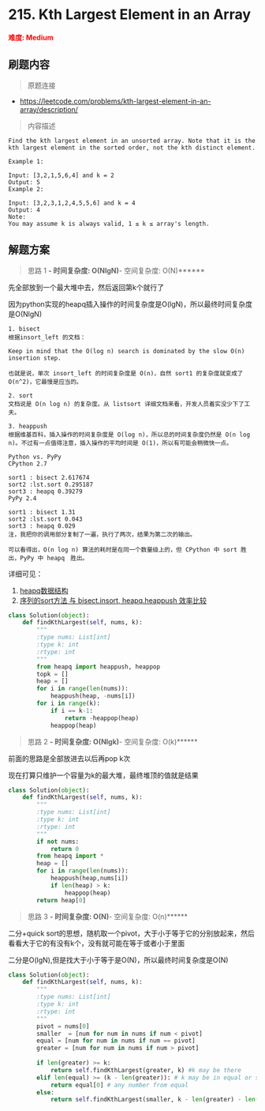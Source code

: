 # 215. Kth Largest Element in an Array

**<font color=red>难度: Medium</font>**

## 刷题内容

> 原题连接

* https://leetcode.com/problems/kth-largest-element-in-an-array/description/

> 内容描述

```
Find the kth largest element in an unsorted array. Note that it is the kth largest element in the sorted order, not the kth distinct element.

Example 1:

Input: [3,2,1,5,6,4] and k = 2
Output: 5
Example 2:

Input: [3,2,3,1,2,4,5,5,6] and k = 4
Output: 4
Note: 
You may assume k is always valid, 1 ≤ k ≤ array's length.
```

## 解题方案

> 思路 1
******- 时间复杂度: O(NlgN)******- 空间复杂度: O(N)******

先全部放到一个最大堆中去，然后返回第k个就行了

因为python实现的heapq插入操作的时间复杂度是O(lgN)，所以最终时间复杂度是O(NlgN)

```
1. bisect
根据insort_left 的文档：

Keep in mind that the O(log n) search is dominated by the slow O(n) insertion step.

也就是说，单次 insort_left 的时间复杂度是 O(n)，自然 sort1 的复杂度就变成了 O(n^2)，它最慢是应当的。

2. sort
文档说是 O(n log n) 的复杂度。从 listsort 详细文档来看，开发人员着实没少下了工夫。

3. heappush
根据维基百科，插入操作的时间复杂度是 O(log n)，所以总的时间复杂度仍然是 O(n log n)。不过有一点值得注意，插入操作的平均时间是 O(1)，所以有可能会稍微快一点。

Python vs. PyPy
CPython 2.7

sort1 : bisect 2.617674
sort2 :lst.sort 0.295187
sort3 : heapq 0.39279
PyPy 2.4

sort1 : bisect 1.31
sort2 :lst.sort 0.043
sort3 : heapq 0.029
注，我把你的调用部分复制了一遍，执行了两次，结果为第二次的输出。

可以看得出，O(n log n) 算法的耗时是在同一个数量级上的，但 CPython 中 sort 胜出，PyPy 中 heapq　胜出。
```

详细可见：
1. [heapq数据结构](https://love.ranshy.com/heapq-%E5%A0%86%E6%95%B0%E6%8D%AE%E7%BB%93%E6%9E%84/)
2. [序列的sort方法 与 bisect.insort, heapq.heappush 效率比较](https://segmentfault.com/q/1010000000664272)


```python
class Solution(object):
    def findKthLargest(self, nums, k):
        """
        :type nums: List[int]
        :type k: int
        :rtype: int
        """
        from heapq import heappush, heappop
        topk = []
        heap = []
        for i in range(len(nums)):
            heappush(heap, -nums[i])
        for i in range(k):
            if i == k-1:
                return -heappop(heap)
            heappop(heap)
```


> 思路 2
******- 时间复杂度: O(Nlgk)******- 空间复杂度: O(k)******

前面的思路是全部放进去以后再pop k次

现在打算只维护一个容量为k的最大堆，最终堆顶的值就是结果


```python
class Solution(object):
    def findKthLargest(self, nums, k):
        """
        :type nums: List[int]
        :type k: int
        :rtype: int
        """
        if not nums: 
            return 0
        from heapq import *
        heap = []
        for i in range(len(nums)):
            heappush(heap,nums[i])
            if len(heap) > k:
                heappop(heap)
        return heap[0]
```



> 思路 3
******- 时间复杂度: O(N)******- 空间复杂度: O(n)******

二分+quick sort的思想，随机取一个pivot，大于小于等于它的分别放起来，然后看看大于它的有没有k个，没有就可能在等于或者小于里面

二分是O(lgN),但是找大于小于等于是O(N)，所以最终时间复杂度是O(N)

```python
class Solution(object):
    def findKthLargest(self, nums, k):
        """
        :type nums: List[int]
        :type k: int
        :rtype: int
        """
        pivot = nums[0]
        smaller  = [num for num in nums if num < pivot]
        equal = [num for num in nums if num == pivot]
        greater = [num for num in nums if num > pivot]
        
        if len(greater) >= k:
            return self.findKthLargest(greater, k) #k may be there
        elif len(equal) >= (k - len(greater)): # k may be in equal or smaller
            return equal[0] # any number from equal
        else:
            return self.findKthLargest(smaller, k - len(greater) - len(equal))
```

